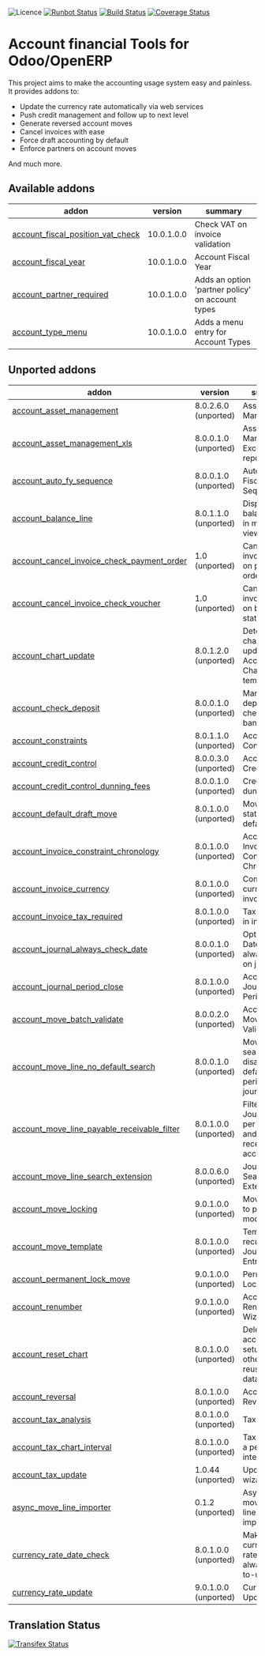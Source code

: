 ![Licence](https://img.shields.io/badge/licence-AGPL--3-blue.svg)
[![Runbot Status](https://runbot.odoo-community.org/runbot/badge/flat/92/10.0.svg)](https://runbot.odoo-community.org/runbot/repo/github-com-oca-account-financial-tools-92)
[![Build Status](https://travis-ci.org/OCA/account-financial-tools.svg?branch=10.0)](https://travis-ci.org/OCA/account-financial-tools)
[![Coverage Status](https://coveralls.io/repos/OCA/account-financial-tools/badge.svg?branch=10.0)](https://coveralls.io/r/OCA/account-financial-tools?branch=10.0)

Account financial Tools for Odoo/OpenERP
========================================

This project aims to make the accounting usage system easy and painless.
It provides addons to:

 - Update the currency rate automatically via web services
 - Push credit management and follow up to next level
 - Generate reversed account moves
 - Cancel invoices with ease
 - Force draft accounting by default
 - Enforce partners on account moves

And much more.

[//]: # (addons)
Available addons
----------------
addon | version | summary
--- | --- | ---
[account_fiscal_position_vat_check](account_fiscal_position_vat_check/) | 10.0.1.0.0 | Check VAT on invoice validation
[account_fiscal_year](account_fiscal_year/) | 10.0.1.0.0 | Account Fiscal Year
[account_partner_required](account_partner_required/) | 10.0.1.0.0 | Adds an option 'partner policy' on account types
[account_type_menu](account_type_menu/) | 10.0.1.0.0 | Adds a menu entry for Account Types

Unported addons
---------------
addon | version | summary
--- | --- | ---
[account_asset_management](account_asset_management/) | 8.0.2.6.0 (unported) | Assets Management
[account_asset_management_xls](account_asset_management_xls/) | 8.0.0.1.0 (unported) | Assets Management Excel reporting
[account_auto_fy_sequence](account_auto_fy_sequence/) | 8.0.0.1.0 (unported) | Automatic Fiscal Year Sequences
[account_balance_line](account_balance_line/) | 8.0.1.1.0 (unported) | Display balance totals in move line view
[account_cancel_invoice_check_payment_order](account_cancel_invoice_check_payment_order/) | 1.0 (unported) | Cancel invoice, check on payment order
[account_cancel_invoice_check_voucher](account_cancel_invoice_check_voucher/) | 1.0 (unported) | Cancel invoice, check on bank statement
[account_chart_update](account_chart_update/) | 8.0.1.2.0 (unported) | Detect changes and update the Account Chart from a template
[account_check_deposit](account_check_deposit/) | 8.0.0.1.0 (unported) | Manage deposit of checks to the bank
[account_constraints](account_constraints/) | 8.0.1.1.0 (unported) | Account Constraints
[account_credit_control](account_credit_control/) | 8.0.0.3.0 (unported) | Account Credit Control
[account_credit_control_dunning_fees](account_credit_control_dunning_fees/) | 8.0.0.1.0 (unported) | Credit control dunning fees
[account_default_draft_move](account_default_draft_move/) | 8.0.1.0.0 (unported) | Move in draft state by default
[account_invoice_constraint_chronology](account_invoice_constraint_chronology/) | 8.0.1.0.0 (unported) | Account Invoice Constraint Chronology
[account_invoice_currency](account_invoice_currency/) | 8.0.1.0.0 (unported) | Company currency in invoices
[account_invoice_tax_required](account_invoice_tax_required/) | 8.0.1.0.0 (unported) | Tax required in invoice
[account_journal_always_check_date](account_journal_always_check_date/) | 8.0.0.1.0 (unported) | Option Check Date in Period always active on journals
[account_journal_period_close](account_journal_period_close/) | 8.0.1.0.0 (unported) | Account Journal Period Close
[account_move_batch_validate](account_move_batch_validate/) | 8.0.0.2.0 (unported) | Account Move Batch Validate
[account_move_line_no_default_search](account_move_line_no_default_search/) | 8.0.0.1.0 (unported) | Move line search view - disable defaults for period and journal
[account_move_line_payable_receivable_filter](account_move_line_payable_receivable_filter/) | 8.0.1.0.0 (unported) | Filter your Journal Items per payable and receivable account
[account_move_line_search_extension](account_move_line_search_extension/) | 8.0.0.6.0 (unported) | Journal Items Search Extension
[account_move_locking](account_move_locking/) | 9.0.1.0.0 (unported) | Move locked to prevent modification
[account_move_template](account_move_template/) | 8.0.1.0.0 (unported) | Templates for recurring Journal Entries
[account_permanent_lock_move](account_permanent_lock_move/) | 9.0.1.0.0 (unported) | Permanent Lock Move
[account_renumber](account_renumber/) | 9.0.1.0.0 (unported) | Account Renumber Wizard
[account_reset_chart](account_reset_chart/) | 8.0.1.0.0 (unported) | Delete the accounting setup from an otherwise reusable database
[account_reversal](account_reversal/) | 8.0.1.0.0 (unported) | Account Reversal
[account_tax_analysis](account_tax_analysis/) | 8.0.1.0.0 (unported) | Tax analysis
[account_tax_chart_interval](account_tax_chart_interval/) | 8.0.1.0.0 (unported) | Tax chart for a period interval
[account_tax_update](account_tax_update/) | 1.0.44 (unported) | Update tax wizard
[async_move_line_importer](async_move_line_importer/) | 0.1.2 (unported) | Asynchronous move/move line CSV importer
[currency_rate_date_check](currency_rate_date_check/) | 8.0.1.0.0 (unported) | Make sure currency rates used are always up-to-update
[currency_rate_update](currency_rate_update/) | 9.0.1.0.0 (unported) | Currency Rate Update

[//]: # (end addons)

Translation Status
------------------
[![Transifex Status](https://www.transifex.com/projects/p/OCA-account-financial-tools-10-0/chart/image_png)](https://www.transifex.com/projects/p/OCA-account-financial-tools-10-0)
